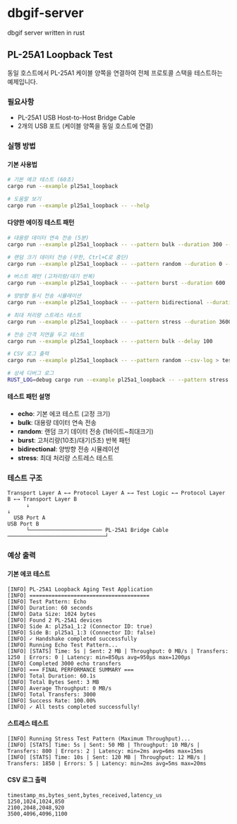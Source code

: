 # dbgif-server
dbgif server written in rust

## PL-25A1 Loopback Test

동일 호스트에서 PL-25A1 케이블 양쪽을 연결하여 전체 프로토콜 스택을 테스트하는 예제입니다.

### 필요사항
- PL-25A1 USB Host-to-Host Bridge Cable
- 2개의 USB 포트 (케이블 양쪽을 동일 호스트에 연결)

### 실행 방법

#### 기본 사용법
```bash
# 기본 에코 테스트 (60초)
cargo run --example pl25a1_loopback

# 도움말 보기
cargo run --example pl25a1_loopback -- --help
```

#### 다양한 에이징 테스트 패턴

```bash
# 대용량 데이터 연속 전송 (5분)
cargo run --example pl25a1_loopback -- --pattern bulk --duration 300 --size 65536

# 랜덤 크기 데이터 전송 (무한, Ctrl+C로 중단)
cargo run --example pl25a1_loopback -- --pattern random --duration 0 --size 8192

# 버스트 패턴 (고처리량/대기 반복)
cargo run --example pl25a1_loopback -- --pattern burst --duration 600

# 양방향 동시 전송 시뮬레이션
cargo run --example pl25a1_loopback -- --pattern bidirectional --duration 180

# 최대 처리량 스트레스 테스트
cargo run --example pl25a1_loopback -- --pattern stress --duration 3600

# 전송 간격 지연을 두고 테스트
cargo run --example pl25a1_loopback -- --pattern bulk --delay 100

# CSV 로그 출력
cargo run --example pl25a1_loopback -- --pattern random --csv-log > test_results.csv

# 상세 디버그 로그
RUST_LOG=debug cargo run --example pl25a1_loopback -- --pattern stress
```

#### 테스트 패턴 설명

- **echo**: 기본 에코 테스트 (고정 크기)
- **bulk**: 대용량 데이터 연속 전송
- **random**: 랜덤 크기 데이터 전송 (1바이트~최대크기)
- **burst**: 고처리량(10초)/대기(5초) 반복 패턴
- **bidirectional**: 양방향 전송 시뮬레이션
- **stress**: 최대 처리량 스트레스 테스트

### 테스트 구조
```
Transport Layer A ←→ Protocol Layer A ←→ Test Logic ←→ Protocol Layer B ←→ Transport Layer B
      ↓                                                                               ↓
  USB Port A                                                                   USB Port B
      └─────────────────────── PL-25A1 Bridge Cable ───────────────────────────────┘
```

### 예상 출력

#### 기본 에코 테스트
```
[INFO] PL-25A1 Loopback Aging Test Application
[INFO] ======================================
[INFO] Test Pattern: Echo
[INFO] Duration: 60 seconds
[INFO] Data Size: 1024 bytes
[INFO] Found 2 PL-25A1 devices
[INFO] Side A: pl25a1_1:2 (Connector ID: true)  
[INFO] Side B: pl25a1_1:3 (Connector ID: false)
[INFO] ✓ Handshake completed successfully
[INFO] Running Echo Test Pattern...
[INFO] [STATS] Time: 5s | Sent: 2 MB | Throughput: 0 MB/s | Transfers: 1250 | Errors: 0 | Latency: min=850μs avg=950μs max=1200μs
[INFO] Completed 3000 echo transfers
[INFO] === FINAL PERFORMANCE SUMMARY ===
[INFO] Total Duration: 60.1s
[INFO] Total Bytes Sent: 3 MB
[INFO] Average Throughput: 0 MB/s
[INFO] Total Transfers: 3000
[INFO] Success Rate: 100.00%
[INFO] ✓ All tests completed successfully!
```

#### 스트레스 테스트
```
[INFO] Running Stress Test Pattern (Maximum Throughput)...
[INFO] [STATS] Time: 5s | Sent: 50 MB | Throughput: 10 MB/s | Transfers: 800 | Errors: 2 | Latency: min=2ms avg=6ms max=15ms
[INFO] [STATS] Time: 10s | Sent: 120 MB | Throughput: 12 MB/s | Transfers: 1850 | Errors: 5 | Latency: min=2ms avg=5ms max=20ms
```

#### CSV 로그 출력
```
timestamp_ms,bytes_sent,bytes_received,latency_us
1250,1024,1024,850
2100,2048,2048,920
3500,4096,4096,1100
```
